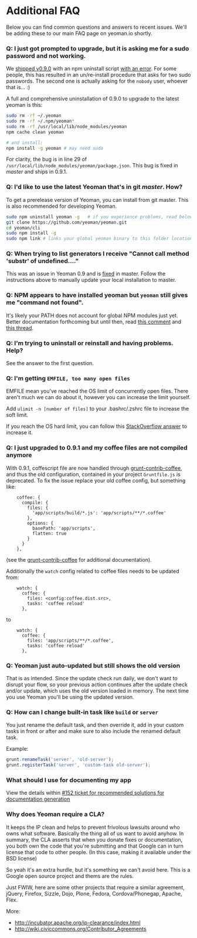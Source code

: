 # Additional FAQ

Below you can find common questions and answers to recent issues. We'll be adding these to our main FAQ page on yeoman.io shortly.

### Q: I just got prompted to upgrade, but it is asking me for a sudo password and not working.


We [shipped v0.9.0](https://github.com/yeoman/yeoman/blob/v0.9/cli/package.json#L33) with an npm uninstall script [with an error](https://github.com/yeoman/yeoman/issues/327#issuecomment-8446662). For some people, this has resulted in an un/re-install procedure that asks for two sudo passwords. The second one is actually asking for the `nobody` user, whoever that is... :)

A full and comprehensive uninstallation of 0.9.0 to upgrade to the latest yeoman is this:

```sh
sudo rm -rf ~/.yeoman
sudo rm -rf ~/.npm/yeoman*
sudo rm -rf /usr/local/lib/node_modules/yeoman
npm cache clean yeoman

# and install:
npm install -g yeoman # may need sudo
```

For clarity, the bug is in line 29 of `/usr/local/lib/node_modules/yeoman/package.json`.
This bug is fixed in _master_ and ships in 0.9.1.



### Q: I'd like to use the latest Yeoman that's in git _master_. How?

To get a prerelease version of Yeoman, you can install from git master. This is also recommended for developing Yeoman.

```sh
sudo npm uninstall yeoman -g   # if you experience problems, read below...
git clone https://github.com/yeoman/yeoman.git
cd yeoman/cli
sudo npm install -g
sudo npm link # links your global yeoman binary to this folder location
```

### Q: When trying to list generators I receive "Cannot call method 'substr' of undefined...."

This was an issue in Yeoman 0.9 and is [fixed](https://github.com/yeoman/generators/issues/21) in master. Follow the instructions above to manually update your local installation to master.

### Q: NPM appears to have installed yeoman but `yeoman` still gives me "command not found".

It's likely your PATH does not account for global NPM modules just yet. Better documentation forthcoming but until then, read [this comment](https://github.com/yeoman/yeoman/issues/466#issuecomment-8602733) and [this thread](https://github.com/yeoman/yeoman/issues/430#issuecomment-8597663).

### Q: I'm trying to uninstall or reinstall and having problems. Help?

See the answer to the first question.


### Q: I'm getting `EMFILE, too many open files`

EMFILE mean you've reached the OS limit of concurrently open files. There aren't much we can do about it, however you can increase the limit yourself.

Add `ulimit -n [number of files]` to your .bashrc/.zshrc file to increase the soft limit.

If you reach the OS hard limit, you can follow this [StackOverflow answer](http://stackoverflow.com/a/34645/64949) to increase it.

### Q: I just upgraded to 0.9.1 and my coffee files are not compiled anymore

With 0.9.1, coffescript file are now handled through [grunt-contrib-coffee](https://github.com/gruntjs/grunt-contrib-coffee), and thus the old configuration, contained in your project `Gruntfile.js` is deprecated.
To fix the issue replace your old coffee config, but something like:
```
    coffee: {
      compile: {
        files: {
          'app/scripts/build/*.js': 'app/scripts/**/*.coffee'
        },
        options: {
          basePath: 'app/scripts',
          flatten: true
        }
      }
    },
```
(see the [grunt-contrib-coffee](https://github.com/gruntjs/grunt-contrib-coffee) for additional documentation).

Additionally the `watch` config related to coffee files needs to be updated from:
```
    watch: {
      coffee: {
        files: <config:coffee.dist.src>,
        tasks: 'coffee reload'
      },

```
to
```
    watch: {
      coffee: {
        files: 'app/scripts/**/*.coffee',
        tasks: 'coffee reload'
      },

```

### Q: Yeoman just auto-updated but still shows the old version

That is as intended. Since the update check run daily, we don't want to disrupt your flow, so your previous action continues after the update check and/or update, which uses the old version loaded in memory. The next time you use Yeoman you'll be using the updated version.


### Q: How can I change built-in task like `build` or `server`

You just rename the default task, and then override it, add in your custom tasks in front or after and make sure to also include the renamed default task.

Example:

```js
grunt.renameTask('server', 'old-server');
grunt.registerTask('server', 'custom-task old-server');
```

### What should I use for documenting my app

View the details within [#152 ticket for recommended solutions for documentation generation](https://github.com/yeoman/yeoman/issues/152#issuecomment-7081670)

### Why does Yeoman require a CLA?

It keeps the IP clean and helps to prevent frivolous lawsuits around who owns what software. Basically the thing all of us want to avoid anyhow. In summary, the CLA asserts that when you donate fixes or documentation, you both own the code that you're submitting and that Google can in turn license that code to other people. (In this case, making it available under the BSD license)

So yeah it's an extra hurdle, but it's something we can't avoid here. This is a Google open source project and thems are the rules.

Just FWIW, here are some other projects that require a similar agreement, jQuery, Firefox, Sizzle, Dojo, Plone, Fedora, Cordova/Phonegap, Apache, Flex.

More:
* http://incubator.apache.org/ip-clearance/index.html
* http://wiki.civiccommons.org/Contributor_Agreements